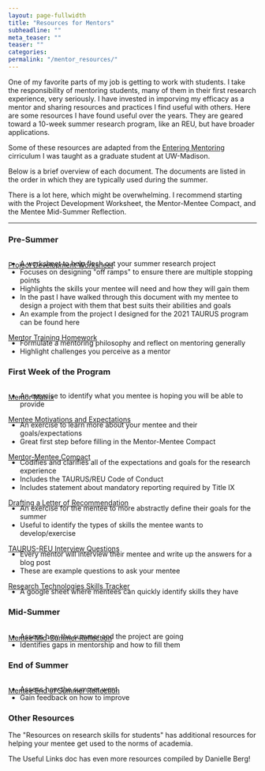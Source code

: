 ```yaml
---
layout: page-fullwidth
title: "Resources for Mentors"
subheadline: ""
meta_teaser: ""
teaser: ""
categories:
permalink: "/mentor_resources/"
---
```


One of my favorite parts of my job is getting to work with students. I take the responsibility of mentoring students, many of them in their first research experience, very seriously. I have invested in imporving my efficacy as a mentor and sharing resources and practices I find useful with others. Here are some resources I have found useful over the years. They are geared toward a 10-week summer research program, like an REU, but have broader applications. 

Some of these resources are adapted from the <a href='https://cimerproject.org/entering-mentoring/'>Entering Mentoring</a> cirriculum I was taught as a graduate student at UW-Madison. 

Below is a brief overview of each document. The documents are listed in the order in which they are typically used during the summer. 

There is a lot here, which might be overwhelming. I recommend starting with the Project Development Worksheet, the Mentor-Mentee Compact, and the Mentee Mid-Summer Reflection.

<hr>

### Pre-Summer
<br>
<a href='/local_files/ProjectDevelopmentWorksheet.docx' target='blank'>Project Development Worksheet</a>
<UL style="margin-top:-20px;">
<LI>A worksheet to help flesh out your summer research project</LI>
<LI>Focuses on designing "off ramps" to ensure there are multiple stopping points</LI>
<LI>Highlights the skills your mentee will need and how they will gain them </LI>
<LI>In the past I have walked through this document with my mentee to design a project with them that best suits their abilities and goals</LI>
<LI>An example from the project I designed for the 2021 TAURUS program can be found here</LI>
</UL>

<a href='/local_files/MentorTrainingHomework.docx' target='blank'>Mentor Training Homework</a>
<UL style="margin-top:-20px;">
<LI>Formulate a mentoring philosophy and reflect on mentoring generally </LI>
<LI>Highlight challenges you perceive as a mentor</LI>
</UL>

### First Week of the Program
<br>
<a href='/local_files/MentoringMatrix.docx' target='blank'>Mentor Matrix</a>
<UL style="margin-top:-20px;">
<LI>An exercise to identify what you mentee is hoping you will be able to provide</LI>
</UL>

<a href='/local_files/MenteeMotivationsandExpectations.docx' target='blank'>Mentee Motivations and Expectations</a>
<UL style="margin-top:-20px;">
<LI>An exercise to learn more about your mentee and their goals/expectations</LI>
<LI>Great first step before filling in the Mentor-Mentee Compact</LI>
</UL>

<a href='/local_files/Mentor-MenteeCompact.docx' target='blank'>Mentor-Mentee Compact</a>
<UL style="margin-top:-20px;">
<LI>Codifies and clarifies all of the expectations and goals for the research experience</LI>
<LI>Includes the TAURUS/REU Code of Conduct</LI>
<LI>Includes statement about mandatory reporting required by Title IX	</LI>
</UL>

<a href='/local_files/DraftingaLetterofRecommendation.docx' target='blank'>Drafting a Letter of Recommendation</a>
<UL style="margin-top:-20px;">
<LI>An exercise for the mentee to more abstractly define their goals for the summer</LI>
<LI>Useful to identify the types of skills the mentee wants to develop/exercise</LI>
</UL>

<a href='/local_files/TAURUS-REUInterviewQuestions.docx' target='blank'>TAURUS-REU Interview Questions</a>
<UL style="margin-top:-20px;">
<LI>Every mentor will interview their mentee and write up the answers for a blog post</LI>
<LI>These are example questions to ask your mentee</LI>
</UL>

<a href='' target='blank'>Research Technologies Skills Tracker</a>
<UL style="margin-top:-20px;">
<LI>A google sheet where  mentees can quickly identify skills they have</LI>
</UL>

### Mid-Summer
<br>
<a href='/local_files/MenteeMid-SummerReflection.docx' target='blank'>Mentee Mid-Summer Reflection</a>
<UL style="margin-top:-20px;">
<LI>Assess how the summer and the project are going</LI>
<LI>Identifies gaps in mentorship and how to fill them</LI>
</UL>

### End of Summer
<br>
<a href='/local_files/MenteeEndofSummerReflection.docx' target='blank'>Mentee End of Summer Reflection</a>
<UL style="margin-top:-20px;">
<LI>Assess how the summer went</LI>
<LI>Gain feedback on how to improve</LI>
</UL>

### Other Resources

The "Resources on research skills for students" has additional resources for helping your mentee get used to the norms of academia. 

The Useful Links doc has even more resources compiled by Danielle Berg! 
